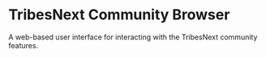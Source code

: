 TribesNext Community Browser
==========

A web-based user interface for interacting with the TribesNext community features.
